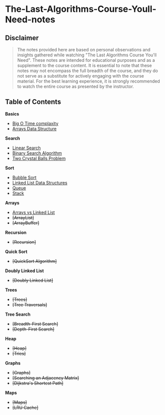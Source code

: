 # The-Last-Algorithms-Course-Youll-Need-notes

## Disclaimer
>The notes provided here are based on personal observations and insights gathered while watching "The Last Algorithms Course You'll Need". These notes are intended for educational purposes and as a supplement to the course content. It is essential to note that these notes may not encompass the full breadth of the course, and they do not serve as a substitute for actively engaging with the course material. For the best learning experience, it is strongly recommended to watch the entire course as presented by the instructor.

## Table of Contents
**Basics**
- [Big O Time complaxity](https://github.com/mbrezov/The-Last-Algorithms-Course-Youll-Need-notes/tree/main/01-Big%20O%20Time%20Complexity)
- [Arrays Data Structure](https://github.com/mbrezov/The-Last-Algorithms-Course-Youll-Need-notes/tree/main/02-Arrays%20Data%20Structure)

**Search**
- [Linear Search](https://github.com/mbrezov/The-Last-Algorithms-Course-Youll-Need-notes/tree/main/03-Linear%20Search)
- [Binary Search Algorithm](https://github.com/mbrezov/The-Last-Algorithms-Course-Youll-Need-notes/tree/main/04-Binary%20Search%20Algorithm)
- [Two Crystal Balls Problem](https://github.com/mbrezov/The-Last-Algorithms-Course-Youll-Need-notes/tree/main/05-Two%20Crystal%20Balls%20Problem)

**Sort**
- [Bubble Sort](https://github.com/mbrezov/The-Last-Algorithms-Course-Youll-Need-notes/tree/main/06-Bubble%20Sort)
- [Linked List Data Structures](https://github.com/mbrezov/The-Last-Algorithms-Course-Youll-Need-notes/tree/main/07-Linked%20List%20Data%20Structures)
- [Queue](https://github.com/mbrezov/The-Last-Algorithms-Course-Youll-Need-notes/tree/main/08-Queue)
- [Stack](https://github.com/mbrezov/The-Last-Algorithms-Course-Youll-Need-notes/tree/main/09-Stack)

**Arrays**
- [Arrays vs Linked List](https://github.com/mbrezov/The-Last-Algorithms-Course-Youll-Need-notes/tree/main/10-Arrays%20vs%20Linked%20List)
- ~~[ArrayList]~~
- ~~[ArrayBuffer]~~

**Recursion**
- ~~[Recursion]~~

**Quick Sort**
- ~~[QuickSort Algorithm]~~

**Doubly Linked List**
- ~~[Doubly Linked List]~~

**Trees**
- ~~[Trees]~~
- ~~[Tree Traversals]~~

**Tree Search**
- ~~[Breadth-First Search]~~
- ~~[Depth-First Search]~~

**Heap**
- ~~[Heap]~~
- ~~[Tries]~~

**Graphs**
- ~~[Graphs]~~
- ~~[Searching an Adjacency Matrix]~~
- ~~[Dijkstra's Shortest Path]~~

**Maps**
- ~~[Maps]~~
- ~~[LRU Cache]~~
